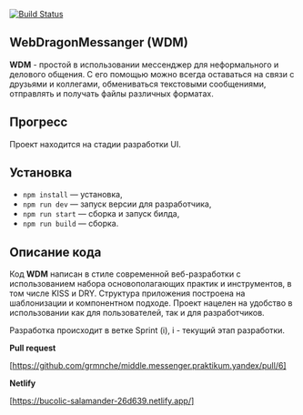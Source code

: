 [![Build Status](https://img.shields.io/badge/Build-Progress-yellow)](https://github.com/grmnche/middle.messenger.praktikum.yandex/tree/sprint_1)

## WebDragonMessanger (WDM)

**WDM** - простой в использовании мессенджер для неформального и делового общения. С его помощью можно всегда оставаться на связи с друзьями и коллегами, обмениваться текстовыми сообщениями, отправлять и получать файлы различных форматах.

## Прогресс

Проект находится на стадии разработки UI.

## Установка

- `npm install` — установка,
- `npm run dev` — запуск версии для разработчика,
- `npm run start` — сборка и запуск билда,
- `npm run build` — сборка.

## **Описание кода**

Код **WDM** написан в стиле современной веб-разработки с использованием набора основополагающих практик и инструментов, в том числе KISS и DRY. Структура приложения построена на шаблонизации и компонентном подходе. Проект нацелен на удобство в использовании как для пользователей, так и для разработчиков.

Разработка происходит в ветке Sprint (i), i - текущий этап разработки.

**Pull request**

[https://github.com/grmnche/middle.messenger.praktikum.yandex/pull/6]

**Netlify**

[https://bucolic-salamander-26d639.netlify.app/]
